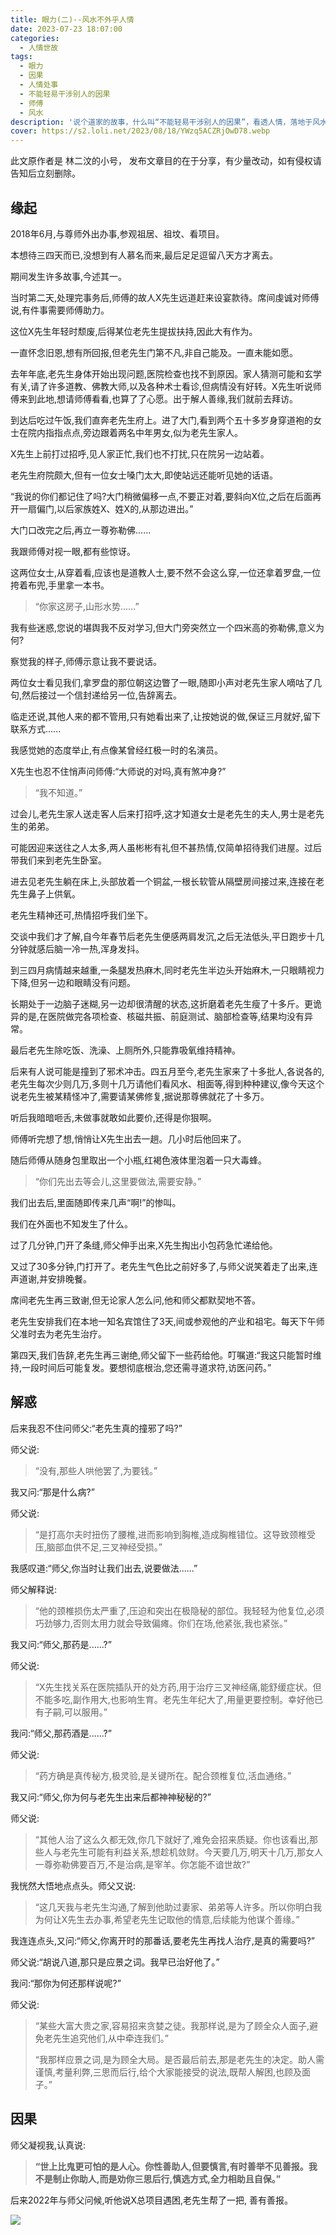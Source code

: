 ```yaml
---
title: 眼力(二)--风水不外乎人情
date: 2023-07-23 18:07:00
categories:
  - 人情世故
tags:
  - 眼力
  - 因果
  - 人情处事
  - 不能轻易干涉别人的因果
  - 师傅
  - 风水
description: '说个道家的故事，什么叫“不能轻易干涉别人的因果”，看透人情，落地于风水，不失方寸。不沾因果'
cover: https://s2.loli.net/2023/08/18/YWzq5ACZRjOwD78.webp
---
```


此文原作者是 林二汶的小号， 发布文章目的在于分享，有少量改动，如有侵权请告知后立刻删除。

## 缘起

2018年6月,与尊师外出办事,参观祖居、祖坟、看项目。

本想待三四天而已,没想到有人慕名而来,最后足足逗留八天方才离去。

期间发生许多故事,今述其一。  

当时第二天,处理完事务后,师傅的故人X先生远道赶来设宴款待。席间虔诚对师傅说,有件事需要师傅助力。

这位X先生年轻时颓废,后得某位老先生提拔扶持,因此大有作为。

一直怀念旧恩,想有所回报,但老先生门第不凡,非自己能及。一直未能如愿。

去年年底,老先生身体开始出现问题,医院检查也找不到原因。家人猜测可能和玄学有关,请了许多道教、佛教大师,以及各种术士看诊,但病情没有好转。X先生听说师傅来到此地,想请师傅看看,也算了了心愿。出于解人善缘,我们就前去拜访。

到达后吃过午饭,我们直奔老先生府上。进了大门,看到两个五十多岁身穿道袍的女士在院内指指点点,旁边跟着两名中年男女,似为老先生家人。

X先生上前打过招呼,见人家正忙,我们也不打扰,只在院另一边站着。

老先生府院颇大,但有一位女士嗓门太大,即使站远还能听见她的话语。

“我说的你们都记住了吗?大门稍微偏移一点,不要正对着,要斜向X位,之后在后面再开一扇偏门,以后家族姓X、姓X的,从那边进出。”

大门口改完之后,再立一尊弥勒佛......

我跟师傅对视一眼,都有些惊讶。

这两位女士,从穿着看,应该也是道教人士,要不然不会这么穿,一位还拿着罗盘,一位挎着布兜,手里拿一本书。

> “你家这房子,山形水势......”

我有些迷惑,您说的堪舆我不反对学习,但大门旁突然立一个四米高的弥勒佛,意义为何?

察觉我的样子,师傅示意让我不要说话。

两位女士看见我们,拿罗盘的那位朝这边瞥了一眼,随即小声对老先生家人嘀咕了几句,然后接过一个信封递给另一位,告辞离去。

临走还说,其他人来的都不管用,只有她看出来了,让按她说的做,保证三月就好,留下联系方式......

我感觉她的态度举止,有点像某曾经红极一时的名演员。

X先生也忍不住悄声问师傅:“大师说的对吗,真有煞冲身?”

> “我不知道。”

过会儿,老先生家人送走客人后来打招呼,这才知道女士是老先生的夫人,男士是老先生的弟弟。

可能因迎来送往之人太多,两人虽彬彬有礼但不甚热情,仅简单招待我们进屋。过后带我们来到老先生卧室。

进去见老先生躺在床上,头部放着一个铜盆,一根长软管从隔壁房间接过来,连接在老先生鼻子上供氧。

老先生精神还可,热情招呼我们坐下。

交谈中我们才了解,自今年春节后老先生便感两肩发沉,之后无法低头,平日跑步十几分钟就感后脑一冷一热,浑身发抖。

到三四月病情越来越重,一条腿发热麻木,同时老先生半边头开始麻木,一只眼睛视力下降,但另一边和眼睛没有问题。

长期处于一边脑子迷糊,另一边却很清醒的状态,这折磨着老先生瘦了十多斤。更诡异的是,在医院做完各项检查、核磁共振、前庭测试、脑部检查等,结果均没有异常。

最后老先生除吃饭、洗澡、上厕所外,只能靠吸氧维持精神。

后来有人说可能是撞到了邪术冲击。四五月至今,老先生家来了十多批人,各说各的,老先生每次少则几万,多则十几万请他们看风水、相面等,得到种种建议,像今天这个说老先生被某精怪冲了,需要请某佛修复,据说那尊佛就花了十多万。

听后我暗暗咂舌,未做事就敢如此要价,还得是你狠啊。

师傅听完想了想,悄悄让X先生出去一趟。几小时后他回来了。

随后师傅从随身包里取出一个小瓶,红褐色液体里泡着一只大毒蜂。

> “你们先出去等会儿,这里要做法,需要安静。”

我们出去后,里面随即传来几声“啊!”的惨叫。

我们在外面也不知发生了什么。

过了几分钟,门开了条缝,师父伸手出来,X先生掏出小包药急忙递给他。

又过了30多分钟,门打开了。老先生气色比之前好多了,与师父说笑着走了出来,连声道谢,并安排晚餐。

席间老先生再三致谢,但无论家人怎么问,他和师父都默契地不答。

老先生安排我们在本地一知名宾馆住了3天,间或参观他的产业和祖宅。每天下午师父准时去为老先生治疗。

第四天,我们告辞,老先生再三谢绝,师父留下一些药给他。叮嘱道:“我这只能暂时维持,一段时间后可能复发。要想彻底根治,您还需寻道求符,访医问药。”

## 解惑

后来我忍不住问师父:“老先生真的撞邪了吗?”

师父说:

> “没有,那些人哄他罢了,为要钱。”

我又问:“那是什么病?”

师父说:

> “是打高尔夫时扭伤了腰椎,进而影响到胸椎,造成胸椎错位。这导致颈椎受压,脑部血供不足,三叉神经受损。”

我感叹道:“师父,你当时让我们出去,说要做法......”

师父解释说:

> “他的颈椎损伤太严重了,压迫和突出在极隐秘的部位。我轻轻为他复位,必须巧劲够力,否则太用力就会导致偏瘫。你们在场,他紧张,我也紧张。”

我又问:“师父,那药是......?”

师父说:

> “X先生找关系在医院插队开的处方药,用于治疗三叉神经痛,能舒缓症状。但不能多吃,副作用大,也影响生育。老先生年纪大了,用量更要控制。幸好他已有子嗣,可以服用。”

我问:“师父,那药酒是......?”

师父说:

> “药方确是真传秘方,极灵验,是关键所在。配合颈椎复位,活血通络。”

我又问:“师父,你为何与老先生出来后都神神秘秘的?”

师父说:

> “其他人治了这么久都无效,你几下就好了,难免会招来质疑。你也该看出,那些人与老先生可能有利益关系,想趁机敛财。今天要几万,明天十几万,那女人一尊弥勒佛要百万,不是治病,是宰羊。你怎能不谙世故?”

我恍然大悟地点点头。师父又说:

> “这几天我与老先生沟通,了解到他助过妻家、弟弟等人许多。所以你明白我为何让X先生去办事,希望老先生记取他的情意,后续能为他谋个善缘。”

我连连点头,又问:“师父,你离开时的那番话,要老先生再找人治疗,是真的需要吗?”

师父说:“胡说八道,那只是应景之词。我早已治好他了。”

我问:“那你为何还那样说呢?”

师父说:

> “某些大富大贵之家,容易招来贪婪之徒。我那样说,是为了顾全众人面子,避免老先生追究他们,从中牵连我们。”
>
> “我那样应景之词,是为顾全大局。是否最后前去,那是老先生的决定。助人需谨慎,考量利弊,三思而后行,给个大家能接受的说法,既帮人解困,也顾及面子。”

## 因果

师父凝视我,认真说:

> **“世上比鬼更可怕的是人心。你性善助人,但要慎言,有时善举不见善报。我不是制止你助人,而是劝你三思后行,慎选方式,全力相助且自保。”**

后来2022年与师父问候,听他说X总项目遇困,老先生帮了一把, 善有善报。

![](E:\GitSpace\github\zizhu\caoyuan\source\_posts\assets\YWzq5ACZRjOwD78-16923202212093.webp)